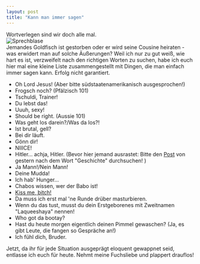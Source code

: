 ```yaml
---
layout: post
title: "Kann man immer sagen"
---
```


Wortverlegen sind wir doch alle mal.  
![Sprechblase](http://farm8.staticflickr.com/7394/12610353294_3da3c85bc1_c.jpg)  
Jemandes Goldfisch ist gestorben oder er wird seine Cousine heiraten - was erwidert man auf solche Äußerungen? Weil ich nur zu gut weiß, wie hart es ist, verzweifelt nach den richtigen Worten zu suchen, habe ich euch hier mal eine kleine Liste zusammengestellt mit Dingen, die man einfach immer sagen kann. Erfolg nicht garantiert.  

* Oh Lord Jesus! (Aber bitte südstaatenamerikanisch ausgesprochen!)  
* Frogsch noch? (Pfälzisch 101)  
* Tschuldi, Trainer!  
* Du lebst das!  
* Uuuh, sexy! 
* Should be right. (Aussie 101) 
* Was geht los darein?/Was da los?! 
* Ist brutal, gell?  
* Bei dir läuft. 
* Gönn dir! 
* NIIICE! 
* Hitler... achja, Hitler. (Bevor hier jemand ausrastet: Bitte den  [Post](http://fuchsgehtum.de/fuchsohrwurm-regenlieder/) von gestern nach dem Wort "Geschichte" durchsuchen! ) 
* Ja Mann!/Nein Mann! 
* Deine Mudda! 
* Ich hab' Hunger...
* Chabos wissen, wer der Babo ist! 
* [Kiss me, bitch!](http://magazin.fuchsgehtum.de/2014/kiss-me-bitch/) 
* Da muss ich erst mal 'ne Runde drüber masturbieren. 
* Wenn du das tust, musst du dein Erstgeborenes mit Zweitnamen "Laqueeshaya" nennen!
* Who got da bootay? 
* Hast du heute morgen eigentlich deinen Pimmel gewaschen? (Ja, es gibt Leute, die fangen so Gespräche an!)  
* Ich fühl dich, Bruder. 

Jetzt, da ihr für jede Situation ausgeprägt eloquent gewappnet seid, entlasse ich euch für heute. Nehmt meine Fuchsliebe und plappert drauflos!
